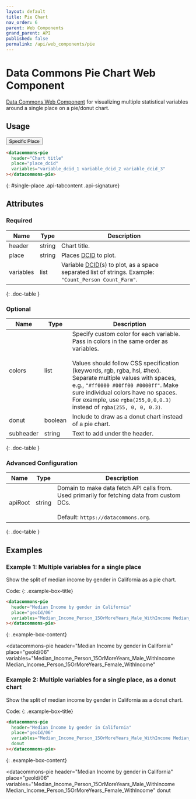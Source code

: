 ```yaml
---
layout: default
title: Pie Chart
nav_order: 6
parent: Web Components
grand_parent: API
published: false
permalink: /api/web_components/pie
---
```


# Data Commons Pie Chart Web Component

[Data Commons Web Component](/api/web_components/) for visualizing multiple statistical variables around a single place on a pie/donut chart.

## Usage

<div class="api-tab">
  <button id="get-button" class="api-tablink" onclick="openTab(event, 'single-place')">
    Specific Place
  </button>
</div>

```html
<datacommons-pie
  header="Chart title"
  place="place_dcid"
  variables="variable_dcid_1 variable_dcid_2 variable_dcid_3"
></datacommons-pie>
```
{: #single-place .api-tabcontent .api-signature}

<script src="/assets/js/syntax_highlighting.js"></script>
<script src="/assets/js/api-doc-tabs.js"></script>

## Attributes

### Required

| Name      | Type   | Description                                                                                                                  |
| --------- | ------ | ---------------------------------------------------------------------------------------------------------------------------- |
| header    | string | Chart title.                                                                                                                 |
| place     | string | Places [DCID](/glossary.html#dcid) to plot.                                                                                  |
| variables | list   | Variable [DCID](/glossary.html#dcid)(s) to plot, as a space separated list of strings. Example: `"Count_Person Count_Farm"`. |
{: .doc-table }

### Optional

| Name      | Type    | Description                                                                                                                                                                                                                                                                                                                                                             |
| --------- | ------- | ----------------------------------------------------------------------------------------------------------------------------------------------------------------------------------------------------------------------------------------------------------------------------------------------------------------------------------------------------------------------- |
| colors    | list    | Specify custom color for each variable. Pass in colors in the same order as variables.<br /><br />Values should follow CSS specification (keywords, rgb, rgba, hsl, #hex). Separate multiple values with spaces, e.g., `"#ff0000 #00ff00 #0000ff"`. Make sure individual colors have no spaces. For example, use `rgba(255,0,0,0.3)` instead of `rgba(255, 0, 0, 0.3)`. |
| donut     | boolean | Include to draw as a donut chart instead of a pie chart.                                                                                                                                                                                                                                                                                                                |
| subheader | string  | Text to add under the header.                                                                                                                                                                                                                                                                                                                                           |
{: .doc-table }

### Advanced Configuration

| Name    | Type   | Description                                                                                                                                |
| ------- | ------ | ------------------------------------------------------------------------------------------------------------------------------------------ |
| apiRoot | string | Domain to make data fetch API calls from. Used primarily for fetching data from custom DCs.<br /><br />Default: `https://datacommons.org`. |
{: .doc-table }

## Examples

### Example 1: Multiple variables for a single place

Show the split of median income by gender in California as a pie chart.

Code:
{: .example-box-title}
```html
<datacommons-pie
  header="Median Income by gender in California"
  place="geoId/06"
  variables="Median_Income_Person_15OrMoreYears_Male_WithIncome Median_Income_Person_15OrMoreYears_Female_WithIncome"
></datacommons-pie>
```
{: .example-box-content}

<datacommons-pie
  header="Median Income by gender in California"
  place="geoId/06"
  variables="Median_Income_Person_15OrMoreYears_Male_WithIncome Median_Income_Person_15OrMoreYears_Female_WithIncome"
></datacommons-pie>

### Example 2: Multiple variables for a single place, as a donut chart

Show the split of median income by gender in California as a donut chart.

Code:
{: .example-box-title}
```html
<datacommons-pie
  header="Median Income by gender in California"
  place="geoId/06"
  variables="Median_Income_Person_15OrMoreYears_Male_WithIncome Median_Income_Person_15OrMoreYears_Female_WithIncome"
  donut
></datacommons-pie>
```
{: .example-box-content}

<datacommons-pie
  header="Median Income by gender in California"
  place="geoId/06"
  variables="Median_Income_Person_15OrMoreYears_Male_WithIncome Median_Income_Person_15OrMoreYears_Female_WithIncome"
  donut
></datacommons-pie>
